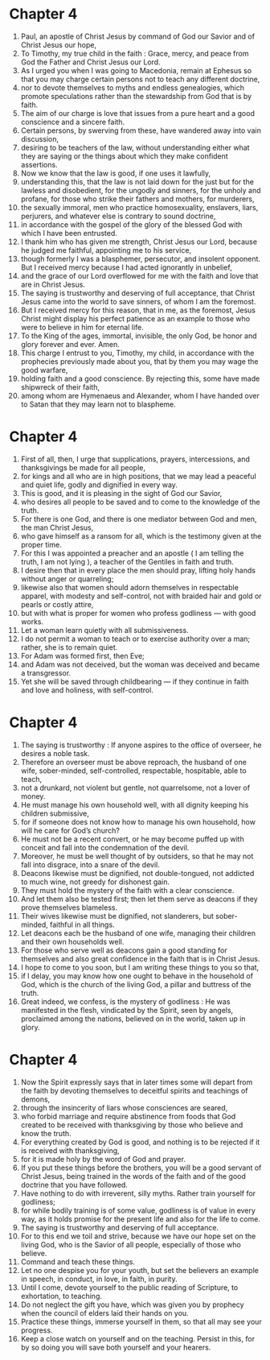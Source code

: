 # Chapter 4

1. Paul, an apostle of Christ Jesus by command of God our Savior and of Christ Jesus our hope,
2. To Timothy, my true child in the faith : Grace, mercy, and peace from God the Father and Christ Jesus our Lord.
3. As I urged you when I was going to Macedonia, remain at Ephesus so that you may charge certain persons not to teach any different doctrine,
4. nor to devote themselves to myths and endless genealogies, which promote speculations rather than the stewardship from God that is by faith.
5. The aim of our charge is love that issues from a pure heart and a good conscience and a sincere faith.
6. Certain persons, by swerving from these, have wandered away into vain discussion,
7. desiring to be teachers of the law, without understanding either what they are saying or the things about which they make confident assertions.
8. Now we know that the law is good, if one uses it lawfully,
9. understanding this, that the law is not laid down for the just but for the lawless and disobedient, for the ungodly and sinners, for the unholy and profane, for those who strike their fathers and mothers, for murderers,
10. the sexually immoral, men who practice homosexuality, enslavers, liars, perjurers, and whatever else is contrary to sound doctrine,
11. in accordance with the gospel of the glory of the blessed God with which I have been entrusted.
12. I thank him who has given me strength, Christ Jesus our Lord, because he judged me faithful, appointing me to his service,
13. though formerly I was a blasphemer, persecutor, and insolent opponent. But I received mercy because I had acted ignorantly in unbelief,
14. and the grace of our Lord overflowed for me with the faith and love that are in Christ Jesus.
15. The saying is trustworthy and deserving of full acceptance, that Christ Jesus came into the world to save sinners, of whom I am the foremost.
16. But I received mercy for this reason, that in me, as the foremost, Jesus Christ might display his perfect patience as an example to those who were to believe in him for eternal life.
17. To the King of the ages, immortal, invisible, the only God, be honor and glory forever and ever. Amen.
18. This charge I entrust to you, Timothy, my child, in accordance with the prophecies previously made about you, that by them you may wage the good warfare,
19. holding faith and a good conscience. By rejecting this, some have made shipwreck of their faith,
20. among whom are Hymenaeus and Alexander, whom I have handed over to Satan that they may learn not to blaspheme.

# Chapter 4

1. First of all, then, I urge that supplications, prayers, intercessions, and thanksgivings be made for all people,
2. for kings and all who are in high positions, that we may lead a peaceful and quiet life, godly and dignified in every way.
3. This is good, and it is pleasing in the sight of God our Savior,
4. who desires all people to be saved and to come to the knowledge of the truth.
5. For there is one God, and there is one mediator between God and men, the man Christ Jesus,
6. who gave himself as a ransom for all, which is the testimony given at the proper time.
7. For this I was appointed a preacher and an apostle ( I am telling the truth, I am not lying ), a teacher of the Gentiles in faith and truth.
8. I desire then that in every place the men should pray, lifting holy hands without anger or quarreling;
9. likewise also that women should adorn themselves in respectable apparel, with modesty and self-control, not with braided hair and gold or pearls or costly attire,
10. but with what is proper for women who profess godliness — with good works.
11. Let a woman learn quietly with all submissiveness.
12. I do not permit a woman to teach or to exercise authority over a man; rather, she is to remain quiet.
13. For Adam was formed first, then Eve;
14. and Adam was not deceived, but the woman was deceived and became a transgressor.
15. Yet she will be saved through childbearing — if they continue in faith and love and holiness, with self-control.

# Chapter 4

1. The saying is trustworthy : If anyone aspires to the office of overseer, he desires a noble task.
2. Therefore an overseer must be above reproach, the husband of one wife, sober-minded, self-controlled, respectable, hospitable, able to teach,
3. not a drunkard, not violent but gentle, not quarrelsome, not a lover of money.
4. He must manage his own household well, with all dignity keeping his children submissive,
5. for if someone does not know how to manage his own household, how will he care for God’s church?
6. He must not be a recent convert, or he may become puffed up with conceit and fall into the condemnation of the devil.
7. Moreover, he must be well thought of by outsiders, so that he may not fall into disgrace, into a snare of the devil.
8. Deacons likewise must be dignified, not double-tongued, not addicted to much wine, not greedy for dishonest gain.
9. They must hold the mystery of the faith with a clear conscience.
10. And let them also be tested first; then let them serve as deacons if they prove themselves blameless.
11. Their wives likewise must be dignified, not slanderers, but sober-minded, faithful in all things.
12. Let deacons each be the husband of one wife, managing their children and their own households well.
13. For those who serve well as deacons gain a good standing for themselves and also great confidence in the faith that is in Christ Jesus.
14. I hope to come to you soon, but I am writing these things to you so that,
15. if I delay, you may know how one ought to behave in the household of God, which is the church of the living God, a pillar and buttress of the truth.
16. Great indeed, we confess, is the mystery of godliness : He was manifested in the flesh, vindicated by the Spirit, seen by angels, proclaimed among the nations, believed on in the world, taken up in glory.

# Chapter 4

1. Now the Spirit expressly says that in later times some will depart from the faith by devoting themselves to deceitful spirits and teachings of demons,
2. through the insincerity of liars whose consciences are seared,
3. who forbid marriage and require abstinence from foods that God created to be received with thanksgiving by those who believe and know the truth.
4. For everything created by God is good, and nothing is to be rejected if it is received with thanksgiving,
5. for it is made holy by the word of God and prayer.
6. If you put these things before the brothers, you will be a good servant of Christ Jesus, being trained in the words of the faith and of the good doctrine that you have followed.
7. Have nothing to do with irreverent, silly myths. Rather train yourself for godliness;
8. for while bodily training is of some value, godliness is of value in every way, as it holds promise for the present life and also for the life to come.
9. The saying is trustworthy and deserving of full acceptance.
10. For to this end we toil and strive, because we have our hope set on the living God, who is the Savior of all people, especially of those who believe.
11. Command and teach these things.
12. Let no one despise you for your youth, but set the believers an example in speech, in conduct, in love, in faith, in purity.
13. Until I come, devote yourself to the public reading of Scripture, to exhortation, to teaching.
14. Do not neglect the gift you have, which was given you by prophecy when the council of elders laid their hands on you.
15. Practice these things, immerse yourself in them, so that all may see your progress.
16. Keep a close watch on yourself and on the teaching. Persist in this, for by so doing you will save both yourself and your hearers.

